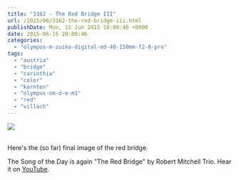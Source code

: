 ```yaml
---
title: "3162 - The Red Bridge III"
url: /2015/06/3162-the-red-bridge-iii.html
publishDate: Mon, 15 Jun 2015 18:00:46 +0000
date: 2015-06-15 20:00:46
categories: 
  - "olympus-m-zuiko-digital-ed-40-150mm-f2-8-pro"
tags: 
  - "austria"
  - "bridge"
  - "carinthia"
  - "color"
  - "karnten"
  - "olympus-om-d-e-m1"
  - "red"
  - "villach"
---
```

<div class="container">
<div class="center"><a target="_blank" href="https://d25zfm9zpd7gm5.cloudfront.net/1200x1200/2015/20150529_165218_lr.jpg"><img src="https://d25zfm9zpd7gm5.cloudfront.net/0600x0600/2015/20150529_165218_lr.jpg" /></a></div>
</div>
<br />

Here's the (so far) final image of the red bridge. 

The Song of the Day is again "The Red Bridge" by Robert Mitchell Trio. Hear it on <a href="https://www.youtube.com/watch?v=PSW0GVyMOtg" target="_blank">YouTube</a>.
